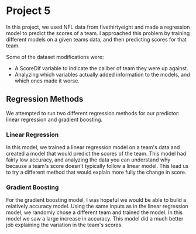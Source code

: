 # Project 5

In this project, we used NFL data from fivethirtyeight and made a regression model to predict the scores of a team. I approached this problem by training different models on a given teams data, and then predicting scores for that team.

Some of the dataset modifications were:
* A ScoreDif variable to indicate the caliber of team they were up against.
* Analyzing which variables actually added information to the models, and which ones made it worse.

## Regression Methods
We attempted to run two different regression methods for our predictor: linear regression and gradient boosting.

### Linear Regression
In this model, we trained a linear regression model on a team's data and created a model that would predict the scores of the team. This model had fairly low accuracy, and analyzing the data you can understand why because a team's score doesn't typically follow a linear model. This lead us to try a different method that would explain more fully the change in score.

### Gradient Boosting

For the gradient boosting model, I was hopeful we would be able to build a relatively accuracy model. Using the same inputs as in the linear regression model, we randomly chose a different team and trained the model. In this model we saw a large increase in accuracy. This model did a much better job explaining the variation in the team's scores.
